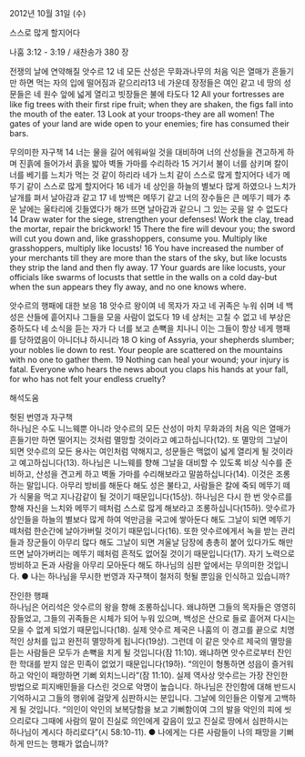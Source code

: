 2012년 10월 31일 (수)

스스로 많게 할지어다



나훔 3:12 - 3:19 / 새찬송가 380 장


전쟁의 날에 연약해질 앗수르
12 네 모든 산성은 무화과나무의 처음 익은 열매가 흔들기만 하면 먹는 자의 입에 떨어짐과 같으리라13 네 가운데 장정들은 여인 같고 네 땅의 성문들은 네 원수 앞에 넓게 열리고 빗장들은 불에 타도다
12 All your fortresses are like fig trees with their first ripe fruit; when they are shaken, the figs fall into the mouth of the eater. 13 Look at your troops-they are all women! The gates of your land are wide open to your enemies; fire has consumed their bars.

무의미한 자구책 
14 너는 물을 길어 에워싸일 것을 대비하며 너의 산성들을 견고하게 하며 진흙에 들어가서 흙을 밟아 벽돌 가마를 수리하라 15 거기서 불이 너를 삼키며 칼이 너를 베기를 느치가 먹는 것 같이 하리라 네가 느치 같이 스스로 많게 할지어다 네가 메뚜기 같이 스스로 많게 할지어다 16 네가 네 상인을 하늘의 별보다 많게 하였으나 느치가 날개를 펴서 날아감과 같고 17 네 방백은 메뚜기 같고 너의 장수들은 큰 메뚜기 떼가 추운 날에는 울타리에 깃들였다가 해가 뜨면 날아감과 같으니 그 있는 곳을 알 수 없도다
14 Draw water for the siege, strengthen your defenses! Work the clay, tread the mortar, repair the brickwork! 15 There the fire will devour you; the sword will cut you down and, like grasshoppers, consume you. Multiply like grasshoppers, multiply like locusts! 16 You have increased the number of your merchants till they are more than the stars of the sky, but like locusts they strip the land and then fly away. 17 Your guards are like locusts, your officials like swarms of locusts that settle in the walls on a cold day-but when the sun appears they fly away, and no one knows where.

앗수르의 행패에 대한 보응 
18 앗수르 왕이여 네 목자가 자고 네 귀족은 누워 쉬며 네 백성은 산들에 흩어지나 그들을 모을 사람이 없도다 19 네 상처는 고칠 수 없고 네 부상은 중하도다 네 소식을 듣는 자가 다 너를 보고 손뼉을 치나니 이는 그들이 항상 네게 행패를 당하였음이 아니더냐 하시니라
18 O king of Assyria, your shepherds slumber; your nobles lie down to rest. Your people are scattered on the mountains with no one to gather them. 19 Nothing can heal your wound; your injury is fatal. Everyone who hears the news about you claps his hands at your fall, for who has not felt your endless cruelty?

해석도움





헛된 번영과 자구책  
하나님은 수도 니느웨뿐 아니라 앗수르의 모든 산성이 마치 무화과의 처음 익은 열매가 흔들기만 하면 떨어지는 것처럼 멸망할 것이라고 예고하십니다(12). 또 멸망의 그날이 되면 앗수르의 모든 용사는 여인처럼 약해지고, 성문들은 맥없이 넓게 열리게 될 것이라고 예고하십니다(13). 하나님은 니느웨를 향해 그날을 대비할 수 있도록 비상 식수를 준비하고, 산성을 견고케 하고 벽돌 가마를 수리해보라고 말씀하십니다(14). 이것은 조롱하는 말입니다. 아무리 방비를 해둔다 해도 성은 불타고, 사람들은 칼에 죽되 메뚜기 떼가 식물을 먹고 지나감같이 될 것이기 때문입니다(15상). 하나님은 다시 한 번 앗수르를 향해 자신을 느치와 메뚜기 떼처럼 스스로 많게 해보라고 조롱하십니다(15하). 앗수르가 상인들을 하늘의 별보다 많게 하여 억만금을 국고에 쌓아둔다 해도 그날이 되면 메뚜기 떼처럼 한순간에 날아가버릴 것이기 때문입니다(16). 또한 앗수르에게서 녹을 받는 관리들과 장군들이 아무리 많다 해도 그날이 되면 겨울날 담장에 총총히 붙어 있다가도 해만 뜨면 날아가버리는 메뚜기 떼처럼 흔적도 없어질 것이기 때문입니다(17). 자기 노력으로 방비하고 돈과 사람을 아무리 모아둔다 해도 하나님의 심판 앞에서는 무의미한 것입니다.
● 나는 하나님을 무시한 번영과 자구책이 철저히 헛될 뿐임을 인식하고 있습니까? 

잔인한 행패  
하나님은 어리석은 앗수르의 왕을 향해 조롱하십니다. 왜냐하면 그들의 목자들은 영영히 잠들었고, 그들의 귀족들은 시체가 되어 누워 있으며, 백성은 산으로 들로 흩어져 다시는 모을 수 없게 되었기 때문입니다(18). 실제 앗수르 제국은 나훔의 이 경고를 끝으로 치명적인 상처를 입고 완전히 멸망하게 됩니다(19상). 그런데 이 같은 앗수르 제국의 멸망을 듣는 사람들은 모두가 손뼉을 치게 될 것입니다(잠 11:10). 왜냐하면 앗수르로부터 잔인한 학대를 받지 않은 민족이 없었기 때문입니다(19하). “의인이 형통하면 성읍이 즐거워하고 악인이 패망하면 기뻐 외치느니라”(잠 11:10). 실제 역사상 앗수르는 가장 잔인한 방법으로 피지배민들을 다스린 것으로 악명이 높습니다. 하나님은 잔인함에 대해 반드시 기억하시고 그들의 행위에 걸맞게 심판하시는 분입니다. 그날에 의인들은 이렇게 고백하게 될 것입니다. “의인이 악인의 보복당함을 보고 기뻐함이여 그의 발을 악인의 피에 씻으리로다 그때에 사람의 말이 진실로 의인에게 갚음이 있고 진실로 땅에서 심판하시는 하나님이 계시다 하리로다”(시 58:10-11).
● 나에게는 다른 사람들이 나의 패망을 기뻐하게 만드는 행패가 없습니까?